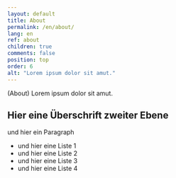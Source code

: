 ```yaml
---
layout: default
title: About
permalink: /en/about/
lang: en
ref: about
children: true
comments: false
position: top
order: 6
alt: "Lorem ipsum dolor sit amut."
---
```

(About) Lorem ipsum dolor sit amut.

## Hier eine Überschrift zweiter Ebene

und hier ein Paragraph

* und hier eine Liste 1
* und hier eine Liste 2
* und hier eine Liste 3
* und hier eine Liste 4
